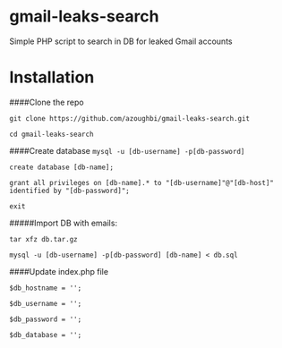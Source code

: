 gmail-leaks-search
==================

Simple PHP script to search in DB for leaked Gmail accounts


Installation
==================

####Clone the repo 

`git clone https://github.com/azoughbi/gmail-leaks-search.git`

`cd gmail-leaks-search`

####Create database
`mysql -u [db-username] -p[db-password]`

`create database [db-name];`

`grant all privileges on [db-name].* to "[db-username]"@"[db-host]" identified by "[db-password]";`

`exit`

#####Import DB with emails: 

`tar xfz db.tar.gz`

`mysql -u [db-username] -p[db-password] [db-name] < db.sql`

####Update index.php file

`$db_hostname = '';`

`$db_username = '';`

`$db_password = '';`

```$db_database = '';```

